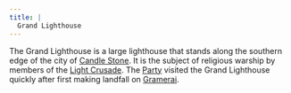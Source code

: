 ```yaml
---
title: |
  Grand Lighthouse
---
```


The Grand Lighthouse is a large lighthouse that stands along the southern edge of the city of [Candle Stone](/Locations/Cloud%20Sea/Shards/Gramerai/Candle%20Stone/Candle%20Stone.md). It is the subject of religious warship by members of the [Light Crusade](/Groups/Light%20Crusade.md). The [Party](/People/Party/Party.md) visited the Grand Lighthouse quickly after first making landfall on [Gramerai](/Locations/Cloud%20Sea/Shards/Gramerai/Gramerai.md).
